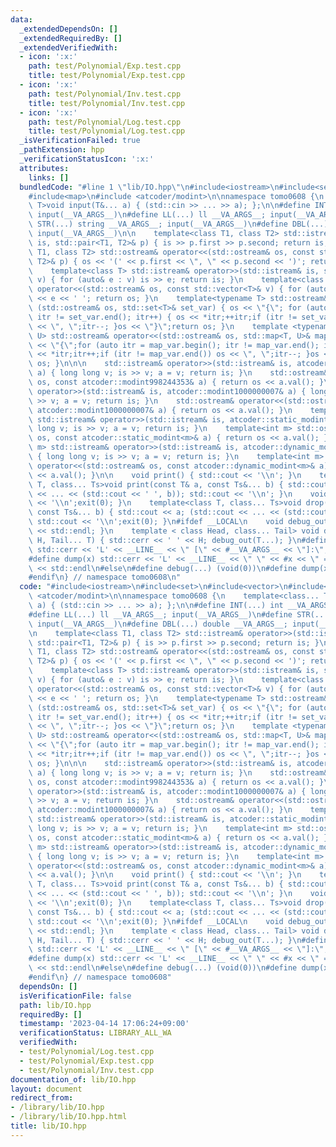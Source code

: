 ```yaml
---
data:
  _extendedDependsOn: []
  _extendedRequiredBy: []
  _extendedVerifiedWith:
  - icon: ':x:'
    path: test/Polynomial/Exp.test.cpp
    title: test/Polynomial/Exp.test.cpp
  - icon: ':x:'
    path: test/Polynomial/Inv.test.cpp
    title: test/Polynomial/Inv.test.cpp
  - icon: ':x:'
    path: test/Polynomial/Log.test.cpp
    title: test/Polynomial/Log.test.cpp
  _isVerificationFailed: true
  _pathExtension: hpp
  _verificationStatusIcon: ':x:'
  attributes:
    links: []
  bundledCode: "#line 1 \"lib/IO.hpp\"\n#include<iostream>\n#include<set>\n#include<vector>\n\
    #include<map>\n#include <atcoder/modint>\n\nnamespace tomo0608 {\n    template<class...\
    \ T>void input(T&... a) { (std::cin >> ... >> a); };\n\n#define INT(...) int __VA_ARGS__;\
    \ input(__VA_ARGS__)\n#define LL(...) ll __VA_ARGS__; input(__VA_ARGS__)\n#define\
    \ STR(...) string __VA_ARGS__; input(__VA_ARGS__)\n#define DBL(...) double __VA_ARGS__;\
    \ input(__VA_ARGS__)\n\n    template<class T1, class T2> std::istream& operator>>(std::istream&\
    \ is, std::pair<T1, T2>& p) { is >> p.first >> p.second; return is; }\n    template<class\
    \ T1, class T2> std::ostream& operator<<(std::ostream& os, const std::pair<T1,\
    \ T2>& p) { os << '(' << p.first << \", \" << p.second << ')'; return os; }\n\
    \    template<class T> std::istream& operator>>(std::istream& is, std::vector<T>&\
    \ v) { for (auto& e : v) is >> e; return is; }\n    template<class T> std::ostream&\
    \ operator<<(std::ostream& os, const std::vector<T>& v) { for (auto& e : v) os\
    \ << e << ' '; return os; }\n    template<typename T> std::ostream& operator <<\
    \ (std::ostream& os, std::set<T>& set_var) { os << \"{\"; for (auto itr = set_var.begin();\
    \ itr != set_var.end(); itr++) { os << *itr;++itr;if (itr != set_var.end()) os\
    \ << \", \";itr--; }os << \"}\";return os; }\n    template <typename T, typename\
    \ U> std::ostream& operator<<(std::ostream& os, std::map<T, U>& map_var) { os\
    \ << \"{\";for (auto itr = map_var.begin(); itr != map_var.end(); itr++) { os\
    \ << *itr;itr++;if (itr != map_var.end()) os << \", \";itr--; }os << \"}\";return\
    \ os; }\n\n\n    std::istream& operator>>(std::istream& is, atcoder::modint998244353&\
    \ a) { long long v; is >> v; a = v; return is; }\n    std::ostream& operator<<(std::ostream&\
    \ os, const atcoder::modint998244353& a) { return os << a.val(); }\n    std::istream&\
    \ operator>>(std::istream& is, atcoder::modint1000000007& a) { long long v; is\
    \ >> v; a = v; return is; }\n    std::ostream& operator<<(std::ostream& os, const\
    \ atcoder::modint1000000007& a) { return os << a.val(); }\n    template<int m>\
    \ std::istream& operator>>(std::istream& is, atcoder::static_modint<m>& a) { long\
    \ long v; is >> v; a = v; return is; }\n    template<int m> std::ostream& operator<<(std::ostream&\
    \ os, const atcoder::static_modint<m>& a) { return os << a.val(); }\n    template<int\
    \ m> std::istream& operator>>(std::istream& is, atcoder::dynamic_modint<m>& a)\
    \ { long long v; is >> v; a = v; return is; }\n    template<int m> std::ostream&\
    \ operator<<(std::ostream& os, const atcoder::dynamic_modint<m>& a) { return os\
    \ << a.val(); }\n\n    void print() { std::cout << '\\n'; }\n    template<class\
    \ T, class... Ts>void print(const T& a, const Ts&... b) { std::cout << a; (std::cout\
    \ << ... << (std::cout << ' ', b)); std::cout << '\\n'; }\n    void drop() { std::cout\
    \ << '\\n';exit(0); }\n    template<class T, class... Ts>void drop(const T& a,\
    \ const Ts&... b) { std::cout << a; (std::cout << ... << (std::cout << ' ', b));\
    \ std::cout << '\\n';exit(0); }\n#ifdef __LOCAL\n    void debug_out() { std::cerr\
    \ << std::endl; }\n    template < class Head, class... Tail> void debug_out(Head\
    \ H, Tail... T) { std::cerr << ' ' << H; debug_out(T...); }\n#define debug(...)\
    \ std::cerr << 'L' << __LINE__ << \" [\" << #__VA_ARGS__ << \"]:\", debug_out(__VA_ARGS__)\n\
    #define dump(x) std::cerr << 'L' << __LINE__ << \" \" << #x << \" = \" << (x)\
    \ << std::endl\n#else\n#define debug(...) (void(0))\n#define dump(x) (void(0))\n\
    #endif\n} // namespace tomo0608\n"
  code: "#include<iostream>\n#include<set>\n#include<vector>\n#include<map>\n#include\
    \ <atcoder/modint>\n\nnamespace tomo0608 {\n    template<class... T>void input(T&...\
    \ a) { (std::cin >> ... >> a); };\n\n#define INT(...) int __VA_ARGS__; input(__VA_ARGS__)\n\
    #define LL(...) ll __VA_ARGS__; input(__VA_ARGS__)\n#define STR(...) string __VA_ARGS__;\
    \ input(__VA_ARGS__)\n#define DBL(...) double __VA_ARGS__; input(__VA_ARGS__)\n\
    \n    template<class T1, class T2> std::istream& operator>>(std::istream& is,\
    \ std::pair<T1, T2>& p) { is >> p.first >> p.second; return is; }\n    template<class\
    \ T1, class T2> std::ostream& operator<<(std::ostream& os, const std::pair<T1,\
    \ T2>& p) { os << '(' << p.first << \", \" << p.second << ')'; return os; }\n\
    \    template<class T> std::istream& operator>>(std::istream& is, std::vector<T>&\
    \ v) { for (auto& e : v) is >> e; return is; }\n    template<class T> std::ostream&\
    \ operator<<(std::ostream& os, const std::vector<T>& v) { for (auto& e : v) os\
    \ << e << ' '; return os; }\n    template<typename T> std::ostream& operator <<\
    \ (std::ostream& os, std::set<T>& set_var) { os << \"{\"; for (auto itr = set_var.begin();\
    \ itr != set_var.end(); itr++) { os << *itr;++itr;if (itr != set_var.end()) os\
    \ << \", \";itr--; }os << \"}\";return os; }\n    template <typename T, typename\
    \ U> std::ostream& operator<<(std::ostream& os, std::map<T, U>& map_var) { os\
    \ << \"{\";for (auto itr = map_var.begin(); itr != map_var.end(); itr++) { os\
    \ << *itr;itr++;if (itr != map_var.end()) os << \", \";itr--; }os << \"}\";return\
    \ os; }\n\n\n    std::istream& operator>>(std::istream& is, atcoder::modint998244353&\
    \ a) { long long v; is >> v; a = v; return is; }\n    std::ostream& operator<<(std::ostream&\
    \ os, const atcoder::modint998244353& a) { return os << a.val(); }\n    std::istream&\
    \ operator>>(std::istream& is, atcoder::modint1000000007& a) { long long v; is\
    \ >> v; a = v; return is; }\n    std::ostream& operator<<(std::ostream& os, const\
    \ atcoder::modint1000000007& a) { return os << a.val(); }\n    template<int m>\
    \ std::istream& operator>>(std::istream& is, atcoder::static_modint<m>& a) { long\
    \ long v; is >> v; a = v; return is; }\n    template<int m> std::ostream& operator<<(std::ostream&\
    \ os, const atcoder::static_modint<m>& a) { return os << a.val(); }\n    template<int\
    \ m> std::istream& operator>>(std::istream& is, atcoder::dynamic_modint<m>& a)\
    \ { long long v; is >> v; a = v; return is; }\n    template<int m> std::ostream&\
    \ operator<<(std::ostream& os, const atcoder::dynamic_modint<m>& a) { return os\
    \ << a.val(); }\n\n    void print() { std::cout << '\\n'; }\n    template<class\
    \ T, class... Ts>void print(const T& a, const Ts&... b) { std::cout << a; (std::cout\
    \ << ... << (std::cout << ' ', b)); std::cout << '\\n'; }\n    void drop() { std::cout\
    \ << '\\n';exit(0); }\n    template<class T, class... Ts>void drop(const T& a,\
    \ const Ts&... b) { std::cout << a; (std::cout << ... << (std::cout << ' ', b));\
    \ std::cout << '\\n';exit(0); }\n#ifdef __LOCAL\n    void debug_out() { std::cerr\
    \ << std::endl; }\n    template < class Head, class... Tail> void debug_out(Head\
    \ H, Tail... T) { std::cerr << ' ' << H; debug_out(T...); }\n#define debug(...)\
    \ std::cerr << 'L' << __LINE__ << \" [\" << #__VA_ARGS__ << \"]:\", debug_out(__VA_ARGS__)\n\
    #define dump(x) std::cerr << 'L' << __LINE__ << \" \" << #x << \" = \" << (x)\
    \ << std::endl\n#else\n#define debug(...) (void(0))\n#define dump(x) (void(0))\n\
    #endif\n} // namespace tomo0608"
  dependsOn: []
  isVerificationFile: false
  path: lib/IO.hpp
  requiredBy: []
  timestamp: '2023-04-14 17:06:24+09:00'
  verificationStatus: LIBRARY_ALL_WA
  verifiedWith:
  - test/Polynomial/Log.test.cpp
  - test/Polynomial/Exp.test.cpp
  - test/Polynomial/Inv.test.cpp
documentation_of: lib/IO.hpp
layout: document
redirect_from:
- /library/lib/IO.hpp
- /library/lib/IO.hpp.html
title: lib/IO.hpp
---
```

